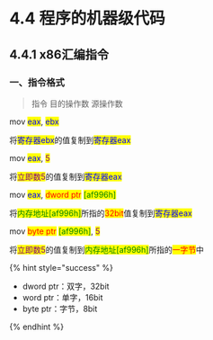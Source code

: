 # 4.4 程序的机器级代码

## 4.4.1 x86汇编指令

### 一、指令格式

> 指令 目的操作数 源操作数



mov <mark style="color:blue;">eax</mark>, <mark style="color:blue;">ebx</mark>

将<mark style="color:blue;">寄存器ebx</mark>的值复制到<mark style="color:blue;">寄存器eax</mark>



mov <mark style="color:blue;">eax</mark>, <mark style="color:purple;">5</mark>

将<mark style="color:purple;">立即数5</mark>的值复制到<mark style="color:blue;">寄存器eax</mark>



mov <mark style="color:blue;">eax</mark>, <mark style="color:red;">dword ptr</mark> <mark style="color:green;">[af996h]</mark>

将<mark style="color:green;">内存地址[af996h]</mark>所指的<mark style="color:red;">32bit</mark>值复制到<mark style="color:blue;">寄存器eax</mark>



mov <mark style="color:red;">byte ptr</mark> <mark style="color:green;">[af996h]</mark>, <mark style="color:purple;">5</mark>

将<mark style="color:purple;">立即数5</mark>的值复制到<mark style="color:green;">内存地址[af996h]</mark>所指的<mark style="color:red;">一字节</mark>中

{% hint style="success" %}

- dword ptr：双字，32bit
- word ptr：单字，16bit
- byte ptr：字节，8bit

{% endhint %}







